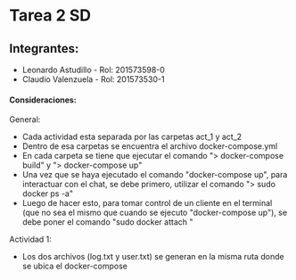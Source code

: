 # Tarea 2 SD

##  Integrantes:
-	Leonardo Astudillo - Rol: 201573598-0
-	Claudio Valenzuela - Rol: 201573530-1

#### Consideraciones:

General:
  - Cada actividad esta separada por las carpetas act_1 y act_2
  - Dentro de esa carpetas se encuentra el archivo docker-compose.yml
  - En cada carpeta se tiene que ejecutar el comando "> docker-compose build" y "> docker-compose up"
  - Una vez que se haya ejecutado el comando "docker-compose up", para interactuar con el chat, se debe primero, utilizar el comando "> sudo docker ps -a"
  - Luego de hacer esto, para tomar control de un cliente en el terminal (que no sea el mismo que cuando se ejecuto "docker-compose up"), se debe poner el comando "sudo docker attach <ID container>"

Actividad 1:

  - Los dos archivos (log.txt y user.txt) se generan en la misma ruta donde se ubica el docker-compose
  
